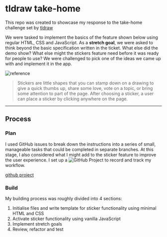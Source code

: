 # tldraw take-home

This repo was created to showcase my response to the take-home challenge set by [tldraw](https://github.com/tldraw)

We were tasked to implement the basics of the feature shown below using regular HTML, CSS and JavaScript. As a **stretch goal**, we were asked to think beyond the basic specification written in the ticket. What else did the demo show? What else might the stickers feature need before it was ready for people to use? We were challenged to pick one of the ideas we came up with and implement it in the app.


![reference](https://github.com/tldraw/tldraw-takehome/raw/main/reference.gif)

> Stickers are little shapes that you can stamp down on a drawing to give a quick thumbs up, share some love, vote on a topic, or bring some attention to part of the page. After choosing a sticker, a user can place a sticker by clicking anywhere on the page.

---

## Process

### Plan

I used GitHub issues to break down the instructions into a series of small, manageable tasks that could be completed in separate branches. At this stage, I also considered what I might add to the sticker feature to improve the user experience. I set up a ![GitHub Project](https://github.com/users/eliazzo/projects/4/views/1) to record and track my workflow.

[github project](Img/project_board.png)

### Build

My building process was roughly divided into 4 sections:

1. Initialise files and write template for sticker functionality using minimal HTML and CSS
2. Activate sticker functionality using vanilla JavaScript
3. Implement stretch goals
4. Review, refactor and test


